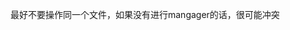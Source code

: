 <!--
 * @Author: your name
 * @Date: 2020-06-18 09:40:03
 * @LastEditTime: 2020-06-18 09:40:22
 * @LastEditors: Please set LastEditors
 * @Description: In User Settings Edit
 * @FilePath: /DeepCTR/笔记/多进程.md
--> 

最好不要操作同一个文件，如果没有进行mangager的话，很可能冲突